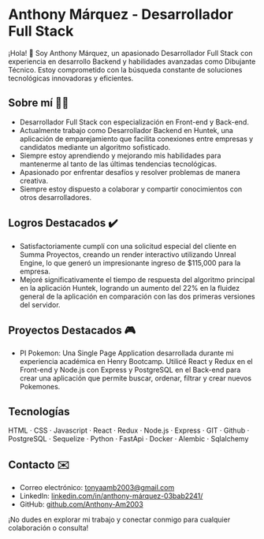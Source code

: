 # Anthony Márquez - Desarrollador Full Stack

¡Hola! 👋 Soy Anthony Márquez, un apasionado Desarrollador Full Stack con experiencia en desarrollo Backend y habilidades avanzadas como Dibujante Técnico. Estoy comprometido con la búsqueda constante de soluciones tecnológicas innovadoras y eficientes.

## Sobre mí 👨‍💻

- Desarrollador Full Stack con especialización en Front-end y Back-end.
- Actualmente trabajo como Desarrollador Backend en Huntek, una aplicación de emparejamiento que facilita conexiones entre empresas y candidatos mediante un algoritmo sofisticado.
- Siempre estoy aprendiendo y mejorando mis habilidades para mantenerme al tanto de las últimas tendencias tecnológicas.
- Apasionado por enfrentar desafíos y resolver problemas de manera creativa.
- Siempre estoy dispuesto a colaborar y compartir conocimientos con otros desarrolladores.

## Logros Destacados ✔️

- Satisfactoriamente cumplí con una solicitud especial del cliente en Summa Proyectos, creando un render interactivo utilizando Unreal Engine, lo que generó un impresionante ingreso de $115,000 para la empresa.
- Mejoré significativamente el tiempo de respuesta del algoritmo principal en la aplicación Huntek, logrando un aumento del 22% en la fluidez general de la aplicación en comparación con las dos primeras versiones del servidor.

## Proyectos Destacados 🎮

- PI Pokemon: Una Single Page Application desarrollada durante mi experiencia académica en Henry Bootcamp. Utilicé React y Redux en el Front-end y Node.js con Express y PostgreSQL en el Back-end para crear una aplicación que permite buscar, ordenar, filtrar y crear nuevos Pokemones.

## Tecnologías

HTML · CSS · Javascript · React · Redux · Node.js · Express · GIT · Github · PostgreSQL · Sequelize · Python · FastApi · Docker · Alembic · Sqlalchemy

## Contacto ✉️

- Correo electrónico: tonyaamb2003@gmail.com
- LinkedIn: [linkedin.com/in/anthony-márquez-03bab2241/](https://www.linkedin.com/in/anthony-márquez-03bab2241/)
- GitHub: [github.com/Anthony-Am2003](https://github.com/Anthony-Am2003)

¡No dudes en explorar mi trabajo y conectar conmigo para cualquier colaboración o consulta!
